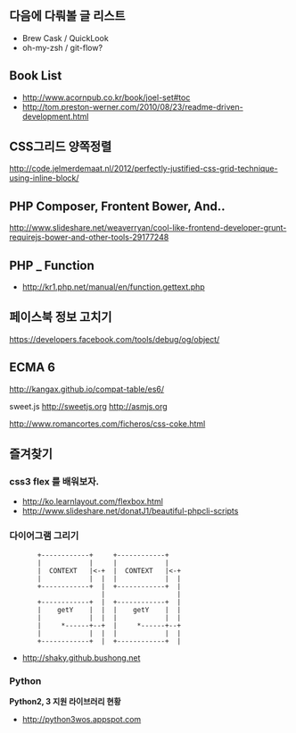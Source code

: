## 다음에 다뤄볼 글 리스트

 - Brew Cask / QuickLook
 - oh-my-zsh / git-flow?

## Book List

- http://www.acornpub.co.kr/book/joel-set#toc
- http://tom.preston-werner.com/2010/08/23/readme-driven-development.html


## CSS그리드 양쪽정렬

http://code.jelmerdemaat.nl/2012/perfectly-justified-css-grid-technique-using-inline-block/


## PHP Composer, Frontent Bower, And..

http://www.slideshare.net/weaverryan/cool-like-frontend-developer-grunt-requirejs-bower-and-other-tools-29177248


## PHP _ Function

- http://kr1.php.net/manual/en/function.gettext.php


## 페이스북 정보 고치기

https://developers.facebook.com/tools/debug/og/object/

## ECMA 6

http://kangax.github.io/compat-table/es6/

sweet.js
http://sweetjs.org
http://asmjs.org

http://www.romancortes.com/ficheros/css-coke.html

## 즐겨찾기

### css3 flex 를 배워보자.

 - http://ko.learnlayout.com/flexbox.html
 - http://www.slideshare.net/donatJ1/beautiful-phpcli-scripts


### 다이어그램 그리기

```text
       +------------+     +------------+
       |            |     |            |
       |  CONTEXT   |<-+  |  CONTEXT   |<-+
       |            |  |  |            |  |
       +------------+  |  +------------+  |
                       |                  |
       +------------+  |  +------------+  |
       |    getY    |  |  |    getY    |  |
       |            |  |  |            |  |
       |     *------+--+  |     *------+--+
       |            |  |  |            |  |
       +------------+  |  +------------+  |
```

 - http://shaky.github.bushong.net

### Python

**Python2, 3 지원 라이브러리 현황**

 - http://python3wos.appspot.com
 
